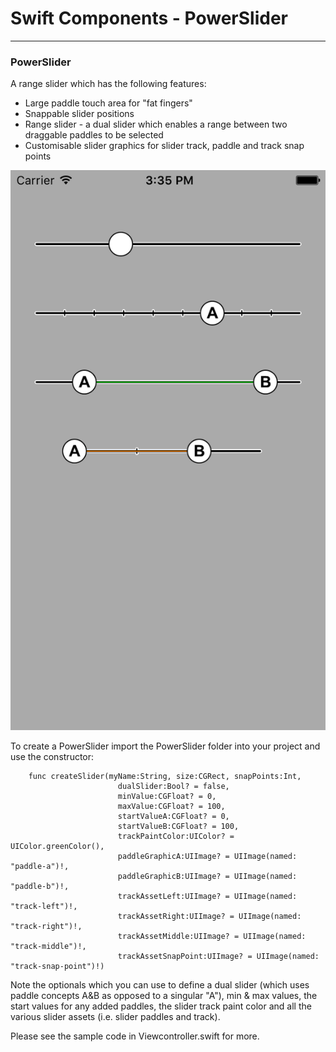 # Swift Components - PowerSlider


 ________
 

### PowerSlider

A range slider which has the following features:

* Large paddle touch area for "fat fingers"
* Snappable slider positions
* Range slider - a dual slider which enables a range between two draggable paddles to be selected
* Customisable slider graphics for slider track, paddle and track snap points

![image](screen.png)

To create a PowerSlider import the PowerSlider folder into your project and use the constructor:




		func createSlider(myName:String, size:CGRect, snapPoints:Int, 
					        dualSlider:Bool? = false,
					        minValue:CGFloat? = 0,
					        maxValue:CGFloat? = 100,
					        startValueA:CGFloat? = 0,
					        startValueB:CGFloat? = 100,
					        trackPaintColor:UIColor? = UIColor.greenColor(),
					        paddleGraphicA:UIImage? = UIImage(named: "paddle-a")!,
					        paddleGraphicB:UIImage? = UIImage(named: "paddle-b")!,
					        trackAssetLeft:UIImage? = UIImage(named: "track-left")!,
					        trackAssetRight:UIImage? = UIImage(named: "track-right")!,
					        trackAssetMiddle:UIImage? = UIImage(named: "track-middle")!,
					        trackAssetSnapPoint:UIImage? = UIImage(named: "track-snap-point")!) 
					        
					        
		
Note the optionals which you can use to define a dual slider (which uses paddle concepts A&B as opposed to a singular "A"), min & max values, the start values for any added paddles, the slider track paint color and all the various slider assets (i.e. slider paddles and track).

Please see the sample code in Viewcontroller.swift for more.			        
					     



 